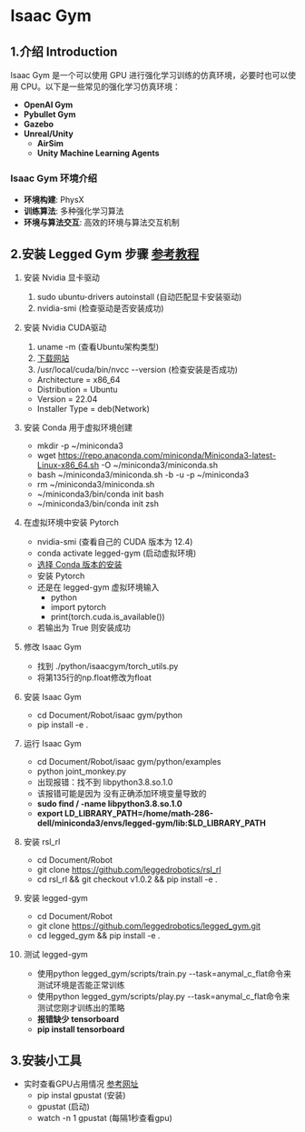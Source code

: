 # Isaac Gym

## 1.介绍 Introduction
Isaac Gym 是一个可以使用 GPU 进行强化学习训练的仿真环境，必要时也可以使用 CPU。以下是一些常见的强化学习仿真环境：
- **OpenAI Gym**
- **Pybullet Gym**
- **Gazebo**
- **Unreal/Unity**
  - **AirSim**
  - **Unity Machine Learning Agents**

### Isaac Gym 环境介绍
- **环境构建**: PhysX
- **训练算法**: 多种强化学习算法
- **环境与算法交互**: 高效的环境与算法交互机制


<!-- ## 2.安装 Installation
### 安装
1. 安装 CUDA
2. 安装 Nvidia Driver 驱动
3. 安装 Isaac Gym

### 测试
1. 进入 Isaac Gym 文件夹
    ```bash
    cd /home/jhu/Downloads/isaacgym/python
    ```
2. 创建 Conda 环境并激活
    ```bash
    bash ../create_conda_env_rlgpu.sh [创建名为rlgpu的环境]
    conda activate rlgpu [激活名为rlgpu的环境]
    ```
3. 运行示例
    ```bash
    cd examples
    conda activate rlgpu
    python joint_monkey.py
    python 1080_balls_of_solitude.py
    ```

注意: 启动 example 时出现 Forcing CPU pipeline 是正常的  

<img src="../Picture/Isaac Gym/Example.png" alt="Example" width="800"/>

## 3.学习

### Legged Gym

#### Introduction
Legged Gym 由 ETH RSL 实验室开发。

- **[Github 官方链接🔗 主要参考](https://github.com/leggedrobotics/legged_gym)**
- **[知乎 链接🔗](https://zhuanlan.zhihu.com/p/560826876)**


conda 与 pyenv 都可以创建虚拟环境用于控制 python 版本

bash ../create_conda_env_rlgpu.sh
conda activate rlgpu [启动名为rlgpu环境-python-3.7.12]

pyenv virtualenv 3.8.12 isaacgym-env
pyenv activate isaacgym-env -->




## 2.安装 Legged Gym 步骤 [参考教程](https://blog.zzshub.cn/2024/06/21/DRL_LeggedgymInstall/index.html)

1. 安装 Nvidia 显卡驱动
   1. sudo ubuntu-drivers autoinstall (自动匹配显卡安装驱动)
   2. nvidia-smi (检查驱动是否安装成功)

2. 安装 Nvidia CUDA驱动
   1. uname -m (查看Ubuntu架构类型)
   2. [下载网站](https://developer.nvidia.com/cuda-downloads?target_os=Linux&target_arch=x86_64&Distribution=Ubuntu&target_version=22.04&target_type=deb_local)
   3. /usr/local/cuda/bin/nvcc --version (检查安装是否成功)
   - Architecture = x86_64
   - Distribution = Ubuntu
   - Version = 22.04
   - Installer Type = deb(Network)

3. 安装 Conda 用于虚拟环境创建
   - mkdir -p ~/miniconda3
   - wget https://repo.anaconda.com/miniconda/Miniconda3-latest-Linux-x86_64.sh -O ~/miniconda3/miniconda.sh
   - bash ~/miniconda3/miniconda.sh -b -u -p ~/miniconda3
   - rm ~/miniconda3/miniconda.sh
   - ~/miniconda3/bin/conda init bash
   - ~/miniconda3/bin/conda init zsh

4. 在虚拟环境中安装 Pytorch
   - nvidia-smi (查看自己的 CUDA 版本为 12.4)
   - conda activate legged-gym (启动虚拟环境)
   - [选择 Conda 版本的安装](https://blog.zzshub.cn/2024/06/21/DRL_LeggedgymInstall/index.html)
   - 安装 Pytorch
   - 还是在 legged-gym 虚拟环境输入 
     - python
     - import pytorch
     - print(torch.cuda.is_available())
   - 若输出为 True 则安装成功

5. 修改 Isaac Gym
   - 找到 ./python/isaacgym/torch_utils.py
   - 将第135行的np.float修改为float

6. 安装 Isaac Gym
   - cd Document/Robot/isaac gym/python
   - pip install -e .

7. 运行 Isaac Gym
   - cd Document/Robot/isaac gym/python/examples
   - python joint_monkey.py
   - 出现报错：找不到 libpython3.8.so.1.0
   - 该报错可能是因为 没有正确添加环境变量导致的
   - **sudo find / -name libpython3.8.so.1.0**
   - **export LD_LIBRARY_PATH=/home/math-286-dell/miniconda3/envs/legged-gym/lib:$LD_LIBRARY_PATH**

8. 安装 rsl_rl
   - cd Document/Robot
   - git clone https://github.com/leggedrobotics/rsl_rl
   - cd rsl_rl && git checkout v1.0.2 && pip install -e .

9.  安装 legged-gym
    - cd Document/Robot
    - git clone https://github.com/leggedrobotics/legged_gym.git
    - cd legged_gym && pip install -e .

10. 测试 legged-gym
    - 使用python legged_gym/scripts/train.py --task=anymal_c_flat命令来测试环境是否能正常训练
    - 使用python legged_gym/scripts/play.py --task=anymal_c_flat命令来测试您刚才训练出的策略
    - **报错缺少 tensorboard**
    - **pip install tensorboard**


## 3.安装小工具 
- 实时查看GPU占用情况 [参考网址](https://blog.csdn.net/weixin_44120025/article/details/118978198)
  - pip instal gpustat (安装)
  - gpustat (启动)
  - watch -n 1 gpustat (每隔1秒查看gpu)

